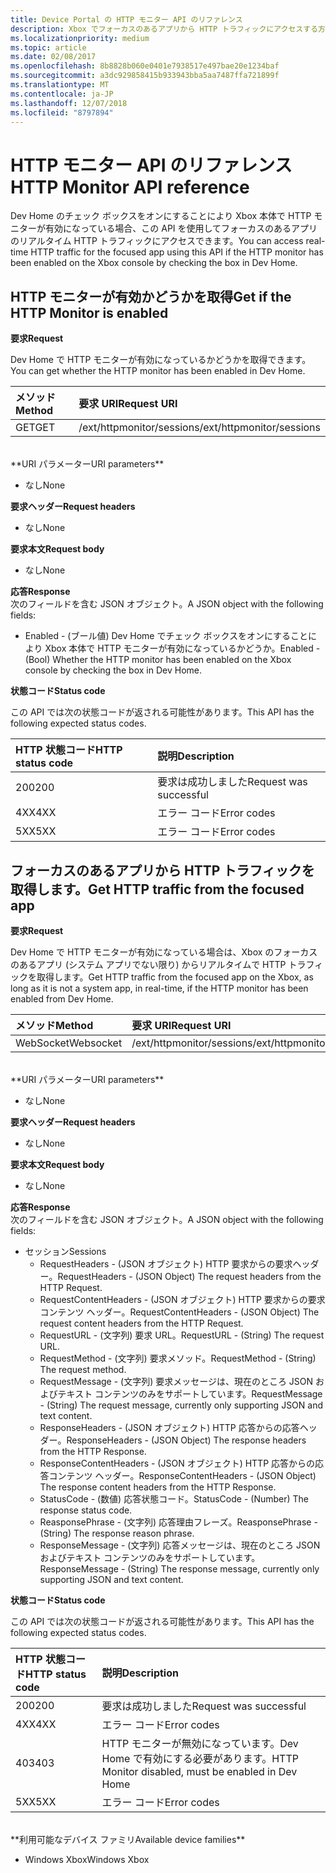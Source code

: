 ```yaml
---
title: Device Portal の HTTP モニター API のリファレンス
description: Xbox でフォーカスのあるアプリから HTTP トラフィックにアクセスする方法について説明します。
ms.localizationpriority: medium
ms.topic: article
ms.date: 02/08/2017
ms.openlocfilehash: 8b8828b060e0401e7938517e497bae20e1234baf
ms.sourcegitcommit: a3dc929858415b933943bba5aa7487ffa721899f
ms.translationtype: MT
ms.contentlocale: ja-JP
ms.lasthandoff: 12/07/2018
ms.locfileid: "8797894"
---
```

# <a name="http-monitor-api-reference"></a><span data-ttu-id="809d6-103">HTTP モニター API のリファレンス</span><span class="sxs-lookup"><span data-stu-id="809d6-103">HTTP Monitor API reference</span></span>   
<span data-ttu-id="809d6-104">Dev Home のチェック ボックスをオンにすることにより Xbox 本体で HTTP モニターが有効になっている場合、この API を使用してフォーカスのあるアプリのリアルタイム HTTP トラフィックにアクセスできます。</span><span class="sxs-lookup"><span data-stu-id="809d6-104">You can access real-time HTTP traffic for the focused app using this API if the HTTP monitor has been enabled on the Xbox console by checking the box in Dev Home.</span></span>

## <a name="get-if-the-http-monitor-is-enabled"></a><span data-ttu-id="809d6-105">HTTP モニターが有効かどうかを取得</span><span class="sxs-lookup"><span data-stu-id="809d6-105">Get if the HTTP Monitor is enabled</span></span>

**<span data-ttu-id="809d6-106">要求</span><span class="sxs-lookup"><span data-stu-id="809d6-106">Request</span></span>**

<span data-ttu-id="809d6-107">Dev Home で HTTP モニターが有効になっているかどうかを取得できます。</span><span class="sxs-lookup"><span data-stu-id="809d6-107">You can get whether the HTTP monitor has been enabled in Dev Home.</span></span>

<span data-ttu-id="809d6-108">メソッド</span><span class="sxs-lookup"><span data-stu-id="809d6-108">Method</span></span>      | <span data-ttu-id="809d6-109">要求 URI</span><span class="sxs-lookup"><span data-stu-id="809d6-109">Request URI</span></span>
:------     | :-----
<span data-ttu-id="809d6-110">GET</span><span class="sxs-lookup"><span data-stu-id="809d6-110">GET</span></span> | <span data-ttu-id="809d6-111">/ext/httpmonitor/sessions</span><span class="sxs-lookup"><span data-stu-id="809d6-111">/ext/httpmonitor/sessions</span></span>
<br />
**<span data-ttu-id="809d6-112">URI パラメーター</span><span class="sxs-lookup"><span data-stu-id="809d6-112">URI parameters</span></span>**

- <span data-ttu-id="809d6-113">なし</span><span class="sxs-lookup"><span data-stu-id="809d6-113">None</span></span>

**<span data-ttu-id="809d6-114">要求ヘッダー</span><span class="sxs-lookup"><span data-stu-id="809d6-114">Request headers</span></span>**

- <span data-ttu-id="809d6-115">なし</span><span class="sxs-lookup"><span data-stu-id="809d6-115">None</span></span>

**<span data-ttu-id="809d6-116">要求本文</span><span class="sxs-lookup"><span data-stu-id="809d6-116">Request body</span></span>**

- <span data-ttu-id="809d6-117">なし</span><span class="sxs-lookup"><span data-stu-id="809d6-117">None</span></span>

**<span data-ttu-id="809d6-118">応答</span><span class="sxs-lookup"><span data-stu-id="809d6-118">Response</span></span>**   
<span data-ttu-id="809d6-119">次のフィールドを含む JSON オブジェクト。</span><span class="sxs-lookup"><span data-stu-id="809d6-119">A JSON object with the following fields:</span></span>

* <span data-ttu-id="809d6-120">Enabled - (ブール値) Dev Home でチェック ボックスをオンにすることにより Xbox 本体で HTTP モニターが有効になっているかどうか。</span><span class="sxs-lookup"><span data-stu-id="809d6-120">Enabled - (Bool) Whether the HTTP monitor has been enabled on the Xbox console by checking the box in Dev Home.</span></span>

**<span data-ttu-id="809d6-121">状態コード</span><span class="sxs-lookup"><span data-stu-id="809d6-121">Status code</span></span>**

<span data-ttu-id="809d6-122">この API では次の状態コードが返される可能性があります。</span><span class="sxs-lookup"><span data-stu-id="809d6-122">This API has the following expected status codes.</span></span>

<span data-ttu-id="809d6-123">HTTP 状態コード</span><span class="sxs-lookup"><span data-stu-id="809d6-123">HTTP status code</span></span>      | <span data-ttu-id="809d6-124">説明</span><span class="sxs-lookup"><span data-stu-id="809d6-124">Description</span></span>
:------     | :-----
<span data-ttu-id="809d6-125">200</span><span class="sxs-lookup"><span data-stu-id="809d6-125">200</span></span> | <span data-ttu-id="809d6-126">要求は成功しました</span><span class="sxs-lookup"><span data-stu-id="809d6-126">Request was successful</span></span>
<span data-ttu-id="809d6-127">4XX</span><span class="sxs-lookup"><span data-stu-id="809d6-127">4XX</span></span> | <span data-ttu-id="809d6-128">エラー コード</span><span class="sxs-lookup"><span data-stu-id="809d6-128">Error codes</span></span>
<span data-ttu-id="809d6-129">5XX</span><span class="sxs-lookup"><span data-stu-id="809d6-129">5XX</span></span> | <span data-ttu-id="809d6-130">エラー コード</span><span class="sxs-lookup"><span data-stu-id="809d6-130">Error codes</span></span>

## <a name="get-http-traffic-from-the-focused-app"></a><span data-ttu-id="809d6-131">フォーカスのあるアプリから HTTP トラフィックを取得します。</span><span class="sxs-lookup"><span data-stu-id="809d6-131">Get HTTP traffic from the focused app</span></span>
**<span data-ttu-id="809d6-132">要求</span><span class="sxs-lookup"><span data-stu-id="809d6-132">Request</span></span>**

<span data-ttu-id="809d6-133">Dev Home で HTTP モニターが有効になっている場合は、Xbox のフォーカスのあるアプリ (システム アプリでない限り) からリアルタイムで HTTP トラフィックを取得します。</span><span class="sxs-lookup"><span data-stu-id="809d6-133">Get HTTP traffic from the focused app on the Xbox, as long as it is not a system app, in real-time, if the HTTP monitor has been enabled from Dev Home.</span></span>

<span data-ttu-id="809d6-134">メソッド</span><span class="sxs-lookup"><span data-stu-id="809d6-134">Method</span></span>      | <span data-ttu-id="809d6-135">要求 URI</span><span class="sxs-lookup"><span data-stu-id="809d6-135">Request URI</span></span>
:------     | :-----
<span data-ttu-id="809d6-136">WebSocket</span><span class="sxs-lookup"><span data-stu-id="809d6-136">Websocket</span></span> | <span data-ttu-id="809d6-137">/ext/httpmonitor/sessions</span><span class="sxs-lookup"><span data-stu-id="809d6-137">/ext/httpmonitor/sessions</span></span>
<br />
**<span data-ttu-id="809d6-138">URI パラメーター</span><span class="sxs-lookup"><span data-stu-id="809d6-138">URI parameters</span></span>**

- <span data-ttu-id="809d6-139">なし</span><span class="sxs-lookup"><span data-stu-id="809d6-139">None</span></span>

**<span data-ttu-id="809d6-140">要求ヘッダー</span><span class="sxs-lookup"><span data-stu-id="809d6-140">Request headers</span></span>**

- <span data-ttu-id="809d6-141">なし</span><span class="sxs-lookup"><span data-stu-id="809d6-141">None</span></span>

**<span data-ttu-id="809d6-142">要求本文</span><span class="sxs-lookup"><span data-stu-id="809d6-142">Request body</span></span>**

- <span data-ttu-id="809d6-143">なし</span><span class="sxs-lookup"><span data-stu-id="809d6-143">None</span></span>

**<span data-ttu-id="809d6-144">応答</span><span class="sxs-lookup"><span data-stu-id="809d6-144">Response</span></span>**   
<span data-ttu-id="809d6-145">次のフィールドを含む JSON オブジェクト。</span><span class="sxs-lookup"><span data-stu-id="809d6-145">A JSON object with the following fields:</span></span>

* <span data-ttu-id="809d6-146">セッション</span><span class="sxs-lookup"><span data-stu-id="809d6-146">Sessions</span></span>
    * <span data-ttu-id="809d6-147">RequestHeaders - (JSON オブジェクト) HTTP 要求からの要求ヘッダー。</span><span class="sxs-lookup"><span data-stu-id="809d6-147">RequestHeaders - (JSON Object) The request headers from the HTTP Request.</span></span>
    * <span data-ttu-id="809d6-148">RequestContentHeaders - (JSON オブジェクト) HTTP 要求からの要求コンテンツ ヘッダー。</span><span class="sxs-lookup"><span data-stu-id="809d6-148">RequestContentHeaders - (JSON Object) The request content headers from the HTTP Request.</span></span>
    * <span data-ttu-id="809d6-149">RequestURL - (文字列) 要求 URL。</span><span class="sxs-lookup"><span data-stu-id="809d6-149">RequestURL - (String) The request URL.</span></span>
    * <span data-ttu-id="809d6-150">RequestMethod - (文字列) 要求メソッド。</span><span class="sxs-lookup"><span data-stu-id="809d6-150">RequestMethod - (String) The request method.</span></span>
    * <span data-ttu-id="809d6-151">RequestMessage - (文字列) 要求メッセージは、現在のところ JSON およびテキスト コンテンツのみをサポートしています。</span><span class="sxs-lookup"><span data-stu-id="809d6-151">RequestMessage - (String) The request message, currently only supporting JSON and text content.</span></span>
    * <span data-ttu-id="809d6-152">ResponseHeaders - (JSON オブジェクト) HTTP 応答からの応答ヘッダー。</span><span class="sxs-lookup"><span data-stu-id="809d6-152">ResponseHeaders - (JSON Object) The response headers from the HTTP Response.</span></span>
    * <span data-ttu-id="809d6-153">ResponseContentHeaders - (JSON オブジェクト) HTTP 応答からの応答コンテンツ ヘッダー。</span><span class="sxs-lookup"><span data-stu-id="809d6-153">ResponseContentHeaders - (JSON Object) The response content headers from the HTTP Response.</span></span>
    * <span data-ttu-id="809d6-154">StatusCode - (数値) 応答状態コード。</span><span class="sxs-lookup"><span data-stu-id="809d6-154">StatusCode - (Number) The response status code.</span></span>
    * <span data-ttu-id="809d6-155">ReasponsePhrase - (文字列) 応答理由フレーズ。</span><span class="sxs-lookup"><span data-stu-id="809d6-155">ReasponsePhrase - (String) The response reason phrase.</span></span>
    * <span data-ttu-id="809d6-156">ResponseMessage - (文字列) 応答メッセージは、現在のところ JSON およびテキスト コンテンツのみをサポートしています。</span><span class="sxs-lookup"><span data-stu-id="809d6-156">ResponseMessage - (String) The response message, currently only supporting JSON and text content.</span></span>

**<span data-ttu-id="809d6-157">状態コード</span><span class="sxs-lookup"><span data-stu-id="809d6-157">Status code</span></span>**

<span data-ttu-id="809d6-158">この API では次の状態コードが返される可能性があります。</span><span class="sxs-lookup"><span data-stu-id="809d6-158">This API has the following expected status codes.</span></span>

<span data-ttu-id="809d6-159">HTTP 状態コード</span><span class="sxs-lookup"><span data-stu-id="809d6-159">HTTP status code</span></span>      | <span data-ttu-id="809d6-160">説明</span><span class="sxs-lookup"><span data-stu-id="809d6-160">Description</span></span>
:------     | :-----
<span data-ttu-id="809d6-161">200</span><span class="sxs-lookup"><span data-stu-id="809d6-161">200</span></span> | <span data-ttu-id="809d6-162">要求は成功しました</span><span class="sxs-lookup"><span data-stu-id="809d6-162">Request was successful</span></span>
<span data-ttu-id="809d6-163">4XX</span><span class="sxs-lookup"><span data-stu-id="809d6-163">4XX</span></span> | <span data-ttu-id="809d6-164">エラー コード</span><span class="sxs-lookup"><span data-stu-id="809d6-164">Error codes</span></span>
<span data-ttu-id="809d6-165">403</span><span class="sxs-lookup"><span data-stu-id="809d6-165">403</span></span> | <span data-ttu-id="809d6-166">HTTP モニターが無効になっています。Dev Home で有効にする必要があります。</span><span class="sxs-lookup"><span data-stu-id="809d6-166">HTTP Monitor disabled, must be enabled in Dev Home</span></span>
<span data-ttu-id="809d6-167">5XX</span><span class="sxs-lookup"><span data-stu-id="809d6-167">5XX</span></span> | <span data-ttu-id="809d6-168">エラー コード</span><span class="sxs-lookup"><span data-stu-id="809d6-168">Error codes</span></span>

<br />
**<span data-ttu-id="809d6-169">利用可能なデバイス ファミリ</span><span class="sxs-lookup"><span data-stu-id="809d6-169">Available device families</span></span>**

* <span data-ttu-id="809d6-170">Windows Xbox</span><span class="sxs-lookup"><span data-stu-id="809d6-170">Windows Xbox</span></span>